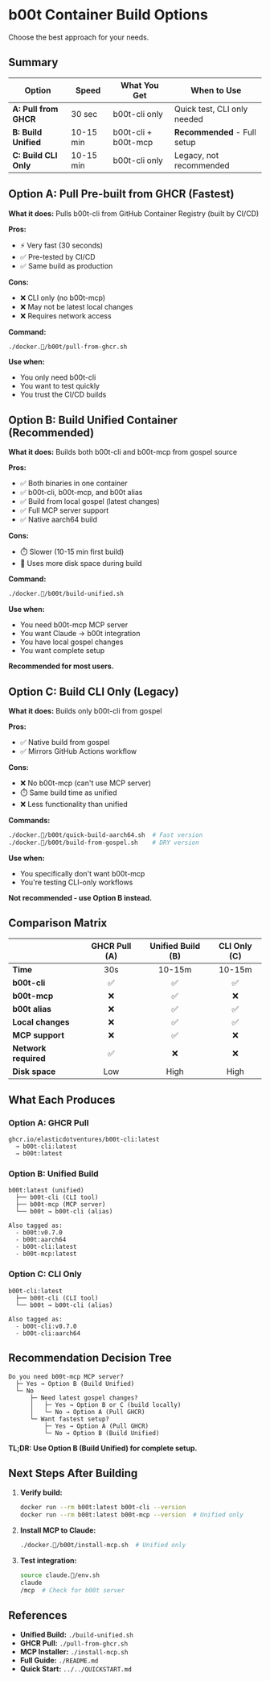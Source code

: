 # b00t Container Build Options

Choose the best approach for your needs.

## Summary

| Option | Speed | What You Get | When to Use |
|--------|-------|--------------|-------------|
| **A: Pull from GHCR** | 30 sec | b00t-cli only | Quick test, CLI only needed |
| **B: Build Unified** | 10-15 min | b00t-cli + b00t-mcp | **Recommended** - Full setup |
| **C: Build CLI Only** | 10-15 min | b00t-cli only | Legacy, not recommended |

## Option A: Pull Pre-built from GHCR (Fastest)

**What it does:** Pulls b00t-cli from GitHub Container Registry (built by CI/CD)

**Pros:**
- ⚡ Very fast (30 seconds)
- ✅ Pre-tested by CI/CD
- ✅ Same build as production

**Cons:**
- ❌ CLI only (no b00t-mcp)
- ❌ May not be latest local changes
- ❌ Requires network access

**Command:**
```bash
./docker.🐳/b00t/pull-from-ghcr.sh
```

**Use when:**
- You only need b00t-cli
- You want to test quickly
- You trust the CI/CD builds

## Option B: Build Unified Container (Recommended)

**What it does:** Builds both b00t-cli and b00t-mcp from gospel source

**Pros:**
- ✅ Both binaries in one container
- ✅ b00t-cli, b00t-mcp, and b00t alias
- ✅ Build from local gospel (latest changes)
- ✅ Full MCP server support
- ✅ Native aarch64 build

**Cons:**
- ⏱️ Slower (10-15 min first build)
- 💾 Uses more disk space during build

**Command:**
```bash
./docker.🐳/b00t/build-unified.sh
```

**Use when:**
- You need b00t-mcp MCP server
- You want Claude → b00t integration
- You have local gospel changes
- You want complete setup

**Recommended for most users.**

## Option C: Build CLI Only (Legacy)

**What it does:** Builds only b00t-cli from gospel

**Pros:**
- ✅ Native build from gospel
- ✅ Mirrors GitHub Actions workflow

**Cons:**
- ❌ No b00t-mcp (can't use MCP server)
- ⏱️ Same build time as unified
- ❌ Less functionality than unified

**Commands:**
```bash
./docker.🐳/b00t/quick-build-aarch64.sh  # Fast version
./docker.🐳/b00t/build-from-gospel.sh    # DRY version
```

**Use when:**
- You specifically don't want b00t-mcp
- You're testing CLI-only workflows

**Not recommended - use Option B instead.**

## Comparison Matrix

|  | GHCR Pull (A) | Unified Build (B) | CLI Only (C) |
|---|:---:|:---:|:---:|
| **Time** | 30s | 10-15m | 10-15m |
| **b00t-cli** | ✅ | ✅ | ✅ |
| **b00t-mcp** | ❌ | ✅ | ❌ |
| **b00t alias** | ❌ | ✅ | ✅ |
| **Local changes** | ❌ | ✅ | ✅ |
| **MCP support** | ❌ | ✅ | ❌ |
| **Network required** | ✅ | ❌ | ❌ |
| **Disk space** | Low | High | High |

## What Each Produces

### Option A: GHCR Pull
```
ghcr.io/elasticdotventures/b00t-cli:latest
  → b00t-cli:latest
  → b00t:latest
```

### Option B: Unified Build
```
b00t:latest (unified)
  ├── b00t-cli (CLI tool)
  ├── b00t-mcp (MCP server)
  └── b00t → b00t-cli (alias)

Also tagged as:
  - b00t:v0.7.0
  - b00t:aarch64
  - b00t-cli:latest
  - b00t-mcp:latest
```

### Option C: CLI Only
```
b00t-cli:latest
  ├── b00t-cli (CLI tool)
  └── b00t → b00t-cli (alias)

Also tagged as:
  - b00t-cli:v0.7.0
  - b00t-cli:aarch64
```

## Recommendation Decision Tree

```
Do you need b00t-mcp MCP server?
  ├─ Yes → Option B (Build Unified)
  └─ No
      ├─ Need latest gospel changes?
      │   ├─ Yes → Option B or C (build locally)
      │   └─ No → Option A (Pull GHCR)
      └─ Want fastest setup?
          ├─ Yes → Option A (Pull GHCR)
          └─ No → Option B (Build Unified)
```

**TL;DR: Use Option B (Build Unified) for complete setup.**

## Next Steps After Building

1. **Verify build:**
   ```bash
   docker run --rm b00t:latest b00t-cli --version
   docker run --rm b00t:latest b00t-mcp --version  # Unified only
   ```

2. **Install MCP to Claude:**
   ```bash
   ./docker.🐳/b00t/install-mcp.sh  # Unified only
   ```

3. **Test integration:**
   ```bash
   source claude.🐳/env.sh
   claude
   /mcp  # Check for b00t server
   ```

## References

- **Unified Build:** `./build-unified.sh`
- **GHCR Pull:** `./pull-from-ghcr.sh`
- **MCP Installer:** `./install-mcp.sh`
- **Full Guide:** `./README.md`
- **Quick Start:** `../../QUICKSTART.md`
